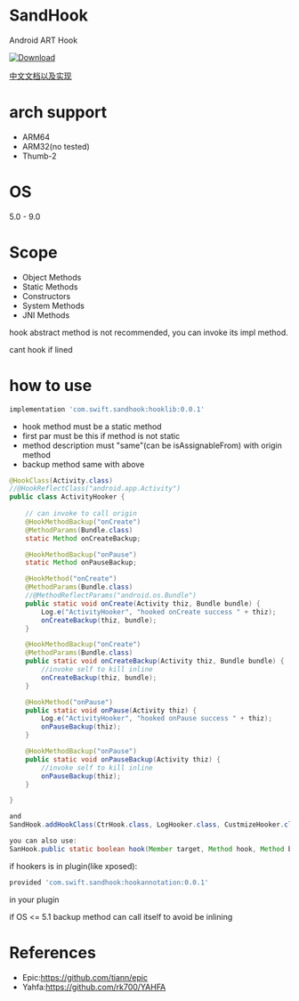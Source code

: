 # SandHook
Android ART Hook

[ ![Download](https://api.bintray.com/packages/ganyao114/maven/hooklib/images/download.svg) ](https://bintray.com/ganyao114/maven/hooklib/_latestVersion)

[中文文档以及实现](https://blog.csdn.net/ganyao939543405/article/details/86661040)

# arch support 

- ARM64
- ARM32(no tested)
- Thumb-2

# OS

5.0 - 9.0

# Scope

- Object Methods
- Static Methods
- Constructors
- System Methods
- JNI Methods

hook abstract method is not recommended, you can invoke its impl method.

cant hook if lined

# how to use

```gradle
implementation 'com.swift.sandhook:hooklib:0.0.1'
```

- hook method must be a static method
- first par must be this if method is not static
- method description must "same"(can be isAssignableFrom) with origin method
- backup method same with above

```java
@HookClass(Activity.class)
//@HookReflectClass("android.app.Activity")
public class ActivityHooker {
    
    // can invoke to call origin
    @HookMethodBackup("onCreate")
    @MethodParams(Bundle.class)
    static Method onCreateBackup;

    @HookMethodBackup("onPause")
    static Method onPauseBackup;

    @HookMethod("onCreate")
    @MethodParams(Bundle.class)
    //@MethodReflectParams("android.os.Bundle")
    public static void onCreate(Activity thiz, Bundle bundle) {
        Log.e("ActivityHooker", "hooked onCreate success " + thiz);
        onCreateBackup(thiz, bundle);
    }

    @HookMethodBackup("onCreate")
    @MethodParams(Bundle.class)
    public static void onCreateBackup(Activity thiz, Bundle bundle) {
        //invoke self to kill inline
        onCreateBackup(thiz, bundle);
    }

    @HookMethod("onPause")
    public static void onPause(Activity thiz) {
        Log.e("ActivityHooker", "hooked onPause success " + thiz);
        onPauseBackup(thiz);
    }

    @HookMethodBackup("onPause")
    public static void onPauseBackup(Activity thiz) {
        //invoke self to kill inline
        onPauseBackup(thiz);
    }

}

and
SandHook.addHookClass(CtrHook.class, LogHooker.class, CustmizeHooker.class, ActivityHooker.class, ObjectHooker.class);

you can also use:
SanHook.public static boolean hook(Member target, Method hook, Method backup) {}

```

if hookers is in plugin(like xposed):  

```groovy
provided 'com.swift.sandhook:hookannotation:0.0.1'
```
  
in your plugin

if OS <= 5.1 
backup method can call itself to avoid be inlining

# References

- Epic:https://github.com/tiann/epic
- Yahfa:https://github.com/rk700/YAHFA


